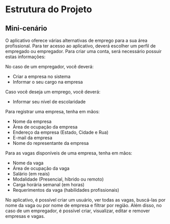 # Estrutura do Projeto

## Mini-cenário

O aplicativo oferece várias alternativas de emprego para a sua área profissional. Para ter acesso ao aplicativo, deverá escolher um perfil de empregado ou empregador. Para criar uma conta, será necessário possuir estas informações:

No caso de um empregador, você deverá:
 
- Criar a empresa no sistema
- Informar o seu cargo na empresa

Caso você deseja um emprego, você deverá:

- Informar seu nível de escolaridade

Para registrar uma empresa, tenha em mãos:

- Nome da empresa
- Àrea de ocupação da empresa
- Endereço da empresa (Estado, Cidade e Rua)
- E-mail da empresa
- Nome do representante da empresa

Para as vagas disponíveis de uma empresa, tenha em mãos:

- Nome da vaga
- Área de ocupação da vaga
- Salário (em reais)
- Modalidade (Presencial, híbrido ou remoto)
- Carga horária semanal (em horas)
- Requerimentos da vaga (habilidades profissionais)

No aplicativo, é possível criar um usuário, ver todas as vagas, buscá-las por nome da vaga ou por nome de empresa e filtrar por região. Além disso, no caso de um empregador, é possível criar, visualizar, editar e remover empresas e vagas.
